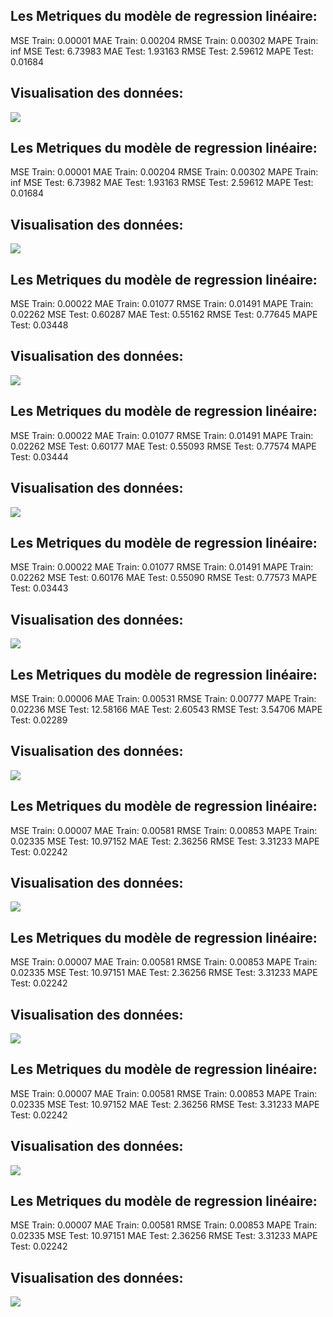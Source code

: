 ## Les Metriques du modèle de regression linéaire:
MSE Train:  0.00001 
MAE Train: 0.00204
RMSE Train: 0.00302
MAPE Train: inf
MSE Test:  6.73983 
MAE Test: 1.93163
RMSE Test: 2.59612
MAPE Test: 0.01684
## Visualisation des données: 
![](https://asset.cml.dev/2703ba47c1a1f92f24c9537a2269e906317e7770?cml=png)
## Les Metriques du modèle de regression linéaire:
MSE Train:  0.00001 
MAE Train: 0.00204
RMSE Train: 0.00302
MAPE Train: inf
MSE Test:  6.73982 
MAE Test: 1.93163
RMSE Test: 2.59612
MAPE Test: 0.01684
## Visualisation des données: 
![](https://asset.cml.dev/a16ef0cd926a702791e097fe180ac187fe6a8613?cml=png)
## Les Metriques du modèle de regression linéaire:
MSE Train:  0.00022 
MAE Train: 0.01077
RMSE Train: 0.01491
MAPE Train: 0.02262
MSE Test:  0.60287 
MAE Test: 0.55162
RMSE Test: 0.77645
MAPE Test: 0.03448
## Visualisation des données: 
![](https://asset.cml.dev/eb1d0ecb7adb295de5967165b5444607b8d86da8?cml=png)
## Les Metriques du modèle de regression linéaire:
MSE Train:  0.00022 
MAE Train: 0.01077
RMSE Train: 0.01491
MAPE Train: 0.02262
MSE Test:  0.60177 
MAE Test: 0.55093
RMSE Test: 0.77574
MAPE Test: 0.03444
## Visualisation des données: 
![](https://asset.cml.dev/532e8a1ce0dd58a4a804383cefbe80dce8f06bac?cml=png)
## Les Metriques du modèle de regression linéaire:
MSE Train:  0.00022 
MAE Train: 0.01077
RMSE Train: 0.01491
MAPE Train: 0.02262
MSE Test:  0.60176 
MAE Test: 0.55090
RMSE Test: 0.77573
MAPE Test: 0.03443
## Visualisation des données: 
![](https://asset.cml.dev/c975207b2e1df87b044d089d00ca5dde12a8dc47?cml=png)
## Les Metriques du modèle de regression linéaire:
MSE Train:  0.00006 
MAE Train: 0.00531
RMSE Train: 0.00777
MAPE Train: 0.02236
MSE Test:  12.58166 
MAE Test: 2.60543
RMSE Test: 3.54706
MAPE Test: 0.02289
## Visualisation des données: 
![](https://asset.cml.dev/ec5f97a77376c42552333128dafb9160ef0d1eef?cml=png)
## Les Metriques du modèle de regression linéaire:
MSE Train:  0.00007 
MAE Train: 0.00581
RMSE Train: 0.00853
MAPE Train: 0.02335
MSE Test:  10.97152 
MAE Test: 2.36256
RMSE Test: 3.31233
MAPE Test: 0.02242
## Visualisation des données: 
![](https://asset.cml.dev/70d7c82173c0c26f4ba5a2a4ef8215ba2c5058d8?cml=png)
## Les Metriques du modèle de regression linéaire:
MSE Train:  0.00007 
MAE Train: 0.00581
RMSE Train: 0.00853
MAPE Train: 0.02335
MSE Test:  10.97151 
MAE Test: 2.36256
RMSE Test: 3.31233
MAPE Test: 0.02242
## Visualisation des données: 
![](https://asset.cml.dev/75ec34987a691895a0fba8815239219e1b4ae72a?cml=png)
## Les Metriques du modèle de regression linéaire:
MSE Train:  0.00007 
MAE Train: 0.00581
RMSE Train: 0.00853
MAPE Train: 0.02335
MSE Test:  10.97152 
MAE Test: 2.36256
RMSE Test: 3.31233
MAPE Test: 0.02242
## Visualisation des données: 
![](https://asset.cml.dev/46deaa41c687c2b58a3bc6e2e955008e7b680ff6?cml=png)
## Les Metriques du modèle de regression linéaire:
MSE Train:  0.00007 
MAE Train: 0.00581
RMSE Train: 0.00853
MAPE Train: 0.02335
MSE Test:  10.97151 
MAE Test: 2.36256
RMSE Test: 3.31233
MAPE Test: 0.02242
## Visualisation des données: 
![](https://asset.cml.dev/abf789224fe945e85f1b2247eef21ec1056cb924?cml=png)
